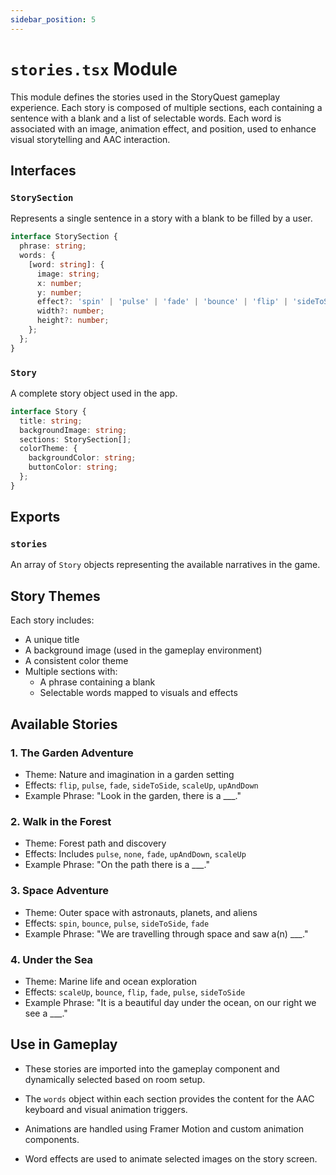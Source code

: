```yaml
---
sidebar_position: 5
---
```


# `stories.tsx` Module
This module defines the stories used in the StoryQuest gameplay experience. Each story is composed of multiple sections, each containing a sentence with a blank and a list of selectable words. Each word is associated with an image, animation effect, and position, used to enhance visual storytelling and AAC interaction.

## Interfaces

### `StorySection`

Represents a single sentence in a story with a blank to be filled by a user.

```ts
interface StorySection {
  phrase: string;
  words: {
    [word: string]: {
      image: string;
      x: number;
      y: number;
      effect?: 'spin' | 'pulse' | 'fade' | 'bounce' | 'flip' | 'sideToSide' | 'upAndDown' | 'scaleUp' | 'none' | 'SlideAcrossEffect';
      width?: number;
      height?: number;
    };
  };
}
```

### `Story`

A complete story object used in the app.

```ts
interface Story {
  title: string;
  backgroundImage: string;
  sections: StorySection[];
  colorTheme: {
    backgroundColor: string;
    buttonColor: string;
  };
}
```

## Exports

### `stories`
An array of `Story` objects representing the available narratives in the game.

## Story Themes

Each story includes:
- A unique title
- A background image (used in the gameplay environment)
- A consistent color theme
- Multiple sections with:
    - A phrase containing a blank
    - Selectable words mapped to visuals and effects

## Available Stories

### 1. **The Garden Adventure**
- Theme: Nature and imagination in a garden setting
- Effects: `flip`, `pulse`, `fade`, `sideToSide`, `scaleUp`, `upAndDown`
- Example Phrase: "Look in the garden, there is a ___."

### 2. **Walk in the Forest**
- Theme: Forest path and discovery
- Effects: Includes `pulse`, `none`, `fade`, `upAndDown`, `scaleUp`
- Example Phrase: "On the path there is a ___."

### 3. **Space Adventure**
- Theme: Outer space with astronauts, planets, and aliens
- Effects: `spin`, `bounce`, `pulse`, `sideToSide`, `fade`
- Example Phrase: "We are travelling through space and saw a(n) ___."

### 4. **Under the Sea**
- Theme: Marine life and ocean exploration
- Effects: `scaleUp`, `bounce`, `flip`, `fade`, `pulse`, `sideToSide`
- Example Phrase: "It is a beautiful day under the ocean, on our right we see a ___."

## Use in Gameplay

- These stories are imported into the gameplay component and dynamically selected based on room setup.
- The `words` object within each section provides the content for the AAC keyboard and visual animation triggers.

- Animations are handled using Framer Motion and custom animation components.
- Word effects are used to animate selected images on the story screen.


